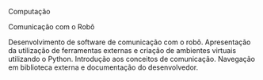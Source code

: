 Computação	

Comunicação com o Robô	

Desenvolvimento de software de comunicação com o robô. Apresentação da utilização de ferramentas externas e criação de ambientes virtuais utilizando o Python. Introdução aos conceitos de comunicação. Navegação em biblioteca externa e documentação do desenvolvedor.